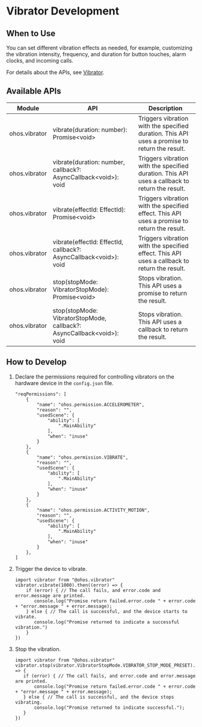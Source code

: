# Vibrator Development


## When to Use

You can set different vibration effects as needed, for example, customizing the vibration intensity, frequency, and duration for button touches, alarm clocks, and incoming calls.

For details about the APIs, see [Vibrator](../reference/apis/js-apis-vibrator.md).


## Available APIs

| Module           | API                                     | Description                             |
| ------------- | ---------------------------------------- | ------------------------------- |
| ohos.vibrator | vibrate(duration: number): Promise&lt;void&gt; | Triggers vibration with the specified duration. This API uses a promise to return the result.      |
| ohos.vibrator | vibrate(duration: number, callback?: AsyncCallback&lt;void&gt;): void | Triggers vibration with the specified duration. This API uses a callback to return the result.     |
| ohos.vibrator | vibrate(effectId: EffectId): Promise&lt;void&gt; | Triggers vibration with the specified effect. This API uses a promise to return the result. |
| ohos.vibrator | vibrate(effectId: EffectId, callback?: AsyncCallback&lt;void&gt;): void | Triggers vibration with the specified effect. This API uses a callback to return the result.|
| ohos.vibrator | stop(stopMode: VibratorStopMode): Promise&lt;void&gt; | Stops vibration. This API uses a promise to return the result.                          |
| ohos.vibrator | stop(stopMode: VibratorStopMode, callback?: AsyncCallback&lt;void&gt;): void | Stops vibration. This API uses a callback to return the result.                          |


## How to Develop

1. Declare the permissions required for controlling vibrators on the hardware device in the `config.json` file.  

   ```
   "reqPermissions": [
       {
           "name": "ohos.permission.ACCELEROMETER",
           "reason": "",
           "usedScene": {
               "ability": [
                   ".MainAbility"
               ],
               "when": "inuse"
           }
       },
       {
           "name": "ohos.permission.VIBRATE",
           "reason": "",
           "usedScene": {
               "ability": [
                   ".MainAbility"
               ],
               "when": "inuse"
           }
       },
       {
           "name": "ohos.permission.ACTIVITY_MOTION",
           "reason": "",
           "usedScene": {
               "ability": [
                   ".MainAbility"
               ],
               "when": "inuse"
           }
       },
   ]
   ```

2. Trigger the device to vibrate.

   ```
   import vibrator from "@ohos.vibrator"
   vibrator.vibrate(1000).then((error) => {
       if (error) { // The call fails, and error.code and error.message are printed.
          console.log("Promise return failed.error.code " + error.code + "error.message " + error.message);  
       } else { // The call is successful, and the device starts to vibrate.
          console.log("Promise returned to indicate a successful vibration.")  
       }
   })
   ```

3. Stop the vibration.

   ```
   import vibrator from "@ohos.vibrator"
   vibrator.stop(vibrator.VibratorStopMode.VIBRATOR_STOP_MODE_PRESET).then((error) => {
      if (error) { // The call fails, and error.code and error.message are printed.
          console.log("Promise return failed.error.code " + error.code + "error.message " + error.message);
      } else { // The call is successful, and the device stops vibrating.
          console.log("Promise returned to indicate successful.");
      }
   })
   ```
